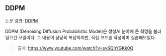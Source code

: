 ## DDPM

논문 링크: [DDPM](https://arxiv.org/abs/2006.11239)

DDPM (Denoising Diffusion Probabilistic Model)은 생성AI 분야에 큰 혁명을 불러일으킨 모델이다. 그 내용이 상당히 복잡하지만, 직접 코드를 작성하며 실습해보았다.

> 출처: https://www.youtube.com/watch?v=svSQhYGKk0Q
